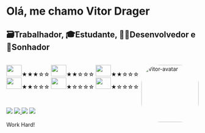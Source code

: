 
<h1>Olá, me chamo Vitor Drager </h1>

<h2>🗃️Trabalhador, 🎓Estudante, 👨‍💻Desenvolvedor e 🚀Sonhador</h2>

<div style="display: inline_block" >
  
  <br>
  <img align="right" alt="Vitor-avatar" height="150" width="150" style="border-radius:50px;" 
src="https://cdn.discordapp.com/attachments/931351487886528532/931946418971758662/gifcode.gif">
  <img height="30" width="40" src="https://cdn.jsdelivr.net/gh/devicons/devicon/icons/javascript/javascript-original.svg">★★★☆☆
  <img height="30" width="40" src="https://cdn.jsdelivr.net/gh/devicons/devicon/icons/html5/html5-original.svg" />★★☆☆☆
  <img height="30" width="40" src="https://cdn.jsdelivr.net/gh/devicons/devicon/icons/css3/css3-original-wordmark.svg" />★★☆☆☆
  <img height="30" width="40" src="https://cdn.jsdelivr.net/gh/devicons/devicon/icons/python/python-original.svg">★★☆☆☆
  <img height="30" width="40" src="https://cdn.jsdelivr.net/gh/devicons/devicon/icons/mysql/mysql-original-wordmark.svg" />★☆☆☆☆
  <img height="30" width="40" src="https://cdn.jsdelivr.net/gh/devicons/devicon/icons/mongodb/mongodb-original-wordmark.svg" />★☆☆☆☆
  
  
  
</div>

  ##
  
<div style="display: inline_block">
  <br>
  <a href="https://www.instagram.com/vitordrager/?hl=en" target="_blank"> <img src="https://img.shields.io/badge/-Instagram-%23E4405F?style=for-the-badge&logo=instagram&logoColor=white" target="_blank"></a>
  <a href="https://discord.gg/RzSGENtM" target="_blank"><img src="https://img.shields.io/badge/Discord-7289DA?style=for-the-badge&logo=discord&logoColor=white" target="_blank">
  </a> 
  <a href="mailto:vitordrager09@gmail.com"><img src="https://img.shields.io/badge/-Gmail-%23333?style=for-the-badge&logo=gmail&logoColor=white" target="_blank"></a>
  <a href="https://linkedin.com/in/vitor-drager-969494213" target="_blank"><img src="https://img.shields.io/badge/-LinkedIn-%230077B5?style=for-the-badge&logo=linkedin&logoColor=white" target="_blank"></a> 
</div>
<br>
Work Hard!

